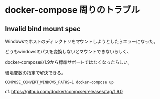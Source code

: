 # docker-compose 周りのトラブル

## Invalid bind mount spec
Windowsでホストのディレクトリをマウントしようとしたらエラーになった。

どうもwindowsのパスを変換しないとマウントできないらしく、

docker-composeの1.9から標準サポートではなくなったらしい。

環境変数の指定で解決できる。

```
COMPOSE_CONVERT_WINDOWS_PATHS=1 docker-compose up
```

cf. https://github.com/docker/compose/releases/tag/1.9.0
